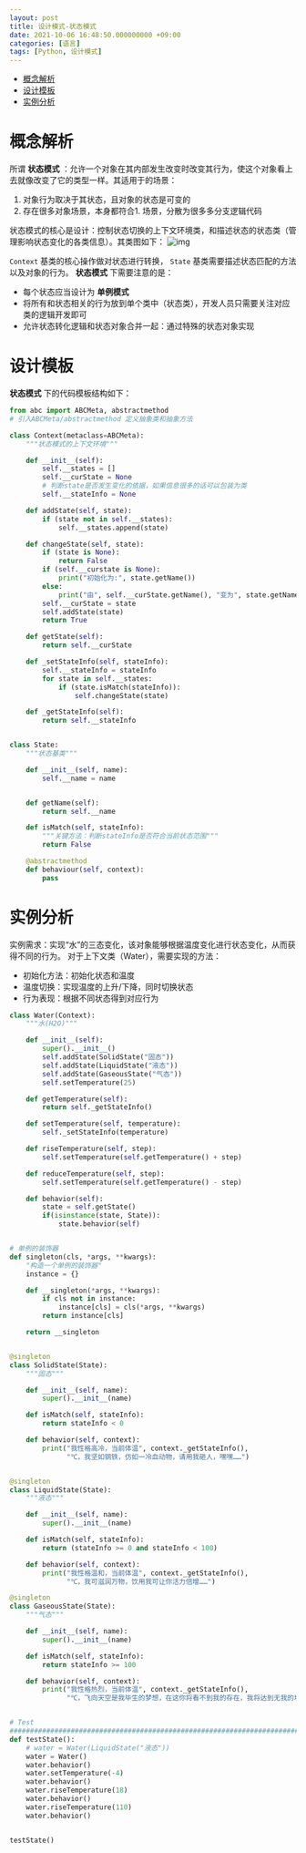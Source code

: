 ```yaml
---
layout: post
title: 设计模式-状态模式
date: 2021-10-06 16:48:50.000000000 +09:00
categories: [语言]
tags: [Python, 设计模式]
---
```

- [概念解析](#sec-1)
- [设计模板](#sec-2)
- [实例分析](#sec-3)

# 概念解析<a id="sec-1"></a>

所谓 **状态模式** ：允许一个对象在其内部发生改变时改变其行为，使这个对象看上去就像改变了它的类型一样。其适用于的场景：

1.  对象行为取决于其状态，且对象的状态是可变的
2.  存在很多对象场景，本身都符合1. 场景，分散为很多多分支逻辑代码

状态模式的核心是设计：控制状态切换的上下文环境类，和描述状态的状态类（管理影响状态变化的各类信息）。其类图如下： ![img](https://cdn.jsdelivr.net/gh/ZhengWG/Imgs_blog//2021-10-06-%25E8%25AE%25BE%25E8%25AE%25A1%25E6%25A8%25A1%25E5%25BC%258F-%25E7%258A%25B6%25E6%2580%2581%25E6%25A8%25A1%25E5%25BC%258F/20211006_155747.png)

`Context` 基类的核心操作做对状态进行转换， `State` 基类需要描述状态匹配的方法以及对象的行为。 **状态模式** 下需要注意的是：

-   每个状态应当设计为 **单例模式**
-   将所有和状态相关的行为放到单个类中（状态类），开发人员只需要关注对应类的逻辑开发即可
-   允许状态转化逻辑和状态对象合并一起：通过特殊的状态对象实现

# 设计模板<a id="sec-2"></a>

**状态模式** 下的代码模板结构如下：

```python
from abc import ABCMeta, abstractmethod
# 引入ABCMeta/abstractmethod 定义抽象类和抽象方法

class Context(metaclass=ABCMeta):
    """状态模式的上下文环境"""

    def __init__(self):
        self.__states = []
        self.__curState = None
        # 判断state是否发生变化的依据，如果信息很多的话可以包装为类
        self.__stateInfo = None

    def addState(self, state):
        if (state not in self.__states):
            self.__states.append(state)

    def changeState(self, state):
        if (state is None):
            return False
        if (self.__curstate is None):
            print("初始化为:", state.getName())
        else:
            print("由", self.__curState.getName(), "变为", state.getName())
        self.__curState = state
        self.addState(state)
        return True

    def getState(self):
        return self.__curState

    def _setStateInfo(self, stateInfo):
        self.__stateInfo = stateInfo
        for state in self.__states:
            if (state.isMatch(stateInfo)):
                self.changeState(state)

    def _getStateInfo(self):
        return self.__stateInfo


class State:
    """状态基类"""

    def __init__(self, name):
        self.__name = name


    def getName(self):
        return self.__name

    def isMatch(self, stateInfo):
        """关键方法：判断stateInfo是否符合当前状态范围"""
        return False

    @abstractmethod
    def behaviour(self, context):
        pass
```

# 实例分析<a id="sec-3"></a>

实例需求：实现“水”的三态变化，该对象能够根据温度变化进行状态变化，从而获得不同的行为。 对于上下文类（Water），需要实现的方法：

-   初始化方法：初始化状态和温度
-   温度切换：实现温度的上升/下降，同时切换状态
-   行为表现：根据不同状态得到对应行为

```python
class Water(Context):
    """水(H2O)"""

    def __init__(self):
        super().__init__()
        self.addState(SolidState("固态"))
        self.addState(LiquidState("液态"))
        self.addState(GaseousState("气态"))
        self.setTemperature(25)

    def getTemperature(self):
        return self._getStateInfo()

    def setTemperature(self, temperature):
        self._setStateInfo(temperature)

    def riseTemperature(self, step):
        self.setTemperature(self.getTemperature() + step)

    def reduceTemperature(self, step):
        self.setTemperature(self.getTemperature() - step)

    def behavior(self):
        state = self.getState()
        if(isinstance(state, State)):
            state.behavior(self)


# 单例的装饰器
def singleton(cls, *args, **kwargs):
    "构造一个单例的装饰器"
    instance = {}

    def __singleton(*args, **kwargs):
        if cls not in instance:
            instance[cls] = cls(*args, **kwargs)
        return instance[cls]

    return __singleton


@singleton
class SolidState(State):
    """固态"""

    def __init__(self, name):
        super().__init__(name)

    def isMatch(self, stateInfo):
        return stateInfo < 0

    def behavior(self, context):
        print("我性格高冷，当前体温", context._getStateInfo(),
              "℃，我坚如钢铁，仿如一冷血动物，请用我砸人，嘿嘿……")


@singleton
class LiquidState(State):
    """液态"""

    def __init__(self, name):
        super().__init__(name)

    def isMatch(self, stateInfo):
        return (stateInfo >= 0 and stateInfo < 100)

    def behavior(self, context):
        print("我性格温和，当前体温", context._getStateInfo(),
              "℃，我可滋润万物，饮用我可让你活力倍增……")

@singleton
class GaseousState(State):
    """气态"""

    def __init__(self, name):
        super().__init__(name)

    def isMatch(self, stateInfo):
        return stateInfo >= 100

    def behavior(self, context):
        print("我性格热烈，当前体温", context._getStateInfo(),
              "℃，飞向天空是我毕生的梦想，在这你将看不到我的存在，我将达到无我的境界……")


# Test
########################################################################################################################
def testState():
    # water = Water(LiquidState("液态"))
    water = Water()
    water.behavior()
    water.setTemperature(-4)
    water.behavior()
    water.riseTemperature(18)
    water.behavior()
    water.riseTemperature(110)
    water.behavior()


testState()
```

